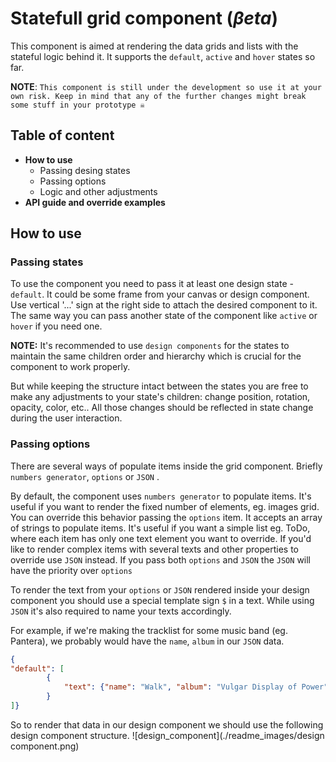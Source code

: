 # Statefull grid component (_βeta_)

This component is aimed at rendering the data grids and lists with the stateful logic behind it.
It supports the `default`, `active` and `hover` states so far.


**NOTE**: 
`This component is still under the development so use it at your own risk.
Keep in mind that any of the further changes might break some stuff in your prototype ☠️`

## Table of content
- **How to use**
  - Passing desing states
  - Passing options
  - Logic and other adjustments
- **API guide and override examples**

## How to use
### Passing states

To use the component you need to pass it at least one design state - `default`. It could be some frame from your canvas or design component. Use vertical '...' sign at the right side to attach the desired component to it. The same way you can pass another state of the component like `active` or `hover` if you need one. 

**NOTE:**
It's recommended to use `design components` for the states to maintain the same children order and hierarchy which is crucial for the component to work properly.

But while keeping the structure intact between the states you are free to make any adjustments to your state's children: change position, rotation, opacity, color, etc.. All those changes should be reflected in state change during the user interaction.

### Passing options

There are several ways of populate items inside the grid component. Briefly `numbers generator`, `options` or `JSON` .

By default, the component uses `numbers generator` to populate items. It's useful if you want to render the fixed number of elements, eg. images grid. You can override this behavior passing the `options` item. It accepts an array of strings to populate items. It's useful if you want a simple list eg. ToDo, where each item has only one text element you want to override. If you'd like to render complex items with several texts and other properties to override use `JSON` instead.
If you pass both `options` and `JSON` the `JSON` will have the priority over `options` 

To render the text from your `options` or `JSON` rendered inside your design component you should use a special template sign `$` in a text. While using `JSON` it's also required to name your texts accordingly. 

For example, if we're making the tracklist for some music band (eg. Pantera), we probably would have the `name`, `album` in our `JSON` data.
 
```json
{
"default": [
        {
            "text": {"name": "Walk", "album": "Vulgar Display of Power"},
        }
]}
```
So to render that data in our design component we should use the following design component structure.
![design_component](./readme_images/design component.png)
